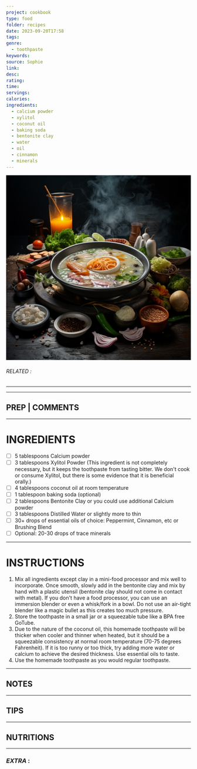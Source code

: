 ```yaml
---
project: cookbook
type: food
folder: recipes
date: 2023-09-20T17:58
tags: 
genre:
  - toothpaste
keywords: 
source: Sophie
link: 
desc: 
rating: 
time: 
servings: 
calories: 
ingredients:
  - calcium powder
  - xylitol
  - coconut oil
  - baking soda
  - bentonite clay
  - water
  - oil
  - cinnamon
  - minerals
---
```


![IMAGE](_default.png)

###### *RELATED* : 
---


---
## PREP | COMMENTS



---
# INGREDIENTS

- [ ] 5 tablespoons Calcium powder
- [ ] 3 tablespoons Xylitol Powder (This ingredient is not completely necessary, but it keeps the toothpaste from tasting bitter. We don't cook or consume Xylitol, but there is some evidence that it is beneficial orally.)
- [ ] 4 tablespoons coconut oil at room temperature
- [ ] 1 tablespoon baking soda (optional)
- [ ] 2 tablespoons Bentonite Clay or you could use additional Calcium powder
- [ ] 3 tablespoons Distilled Water or slightly more to thin
- [ ] 30+ drops of essential oils of choice: Peppermint, Cinnamon, etc or Brushing Blend
- [ ] Optional: 20-30 drops of trace minerals

---
# INSTRUCTIONS

1. Mix all ingredients except clay in a mini-food processor and mix well to incorporate. Once smooth, slowly add in the bentonite clay and mix by hand with a plastic utensil (bentonite clay should not come in contact with metal). If you don't have a food processor, you can use an immersion blender or even a whisk/fork in a bowl. Do not use an air-tight blender like a magic bullet as this creates too much pressure.
2. Store the toothpaste in a small jar or a squeezable tube like a BPA free GoTube.
3. Due to the nature of the coconut oil, this homemade toothpaste will be thicker when cooler and thinner when heated, but it should be a squeezable consistency at normal room temperature (70-75 degrees Fahrenheit). If it is too runny or too thick, try adding more water or calcium to achieve the desired thickness. Use essential oils to taste.
4. Use the homemade toothpaste as you would regular toothpaste.

---
## NOTES



---
## TIPS



---
## NUTRITIONS



---
### *EXTRA* :



